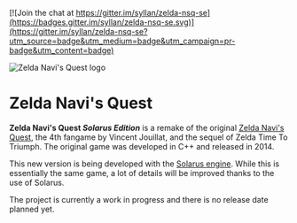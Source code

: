 
[![Join the chat at https://gitter.im/syllan/zelda-nsq-se](https://badges.gitter.im/syllan/zelda-nsq-se.svg)](https://gitter.im/syllan/zelda-nsq-se?utm_source=badge&utm_medium=badge&utm_campaign=pr-badge&utm_content=badge)

![Zelda Navi's Quest logo](data/logos/logo.png)

# Zelda Navi's Quest

**Zelda Navi's Quest _Solarus Edition_** is a remake of the original [Zelda Navi's Quest](http://www.zeldaroth.fr),
the 4th fangame by Vincent Jouillat, and the sequel of Zelda Time To Triumph.
The original game was developed in C++ and released in 2014.

This new version is being developed with the [Solarus engine](https://github.com/solarus-games/solarus).
While this is essentially the same game, a lot of details will be improved thanks to the use of Solarus.

The project is currently a work in progress and there is no release date planned yet.

